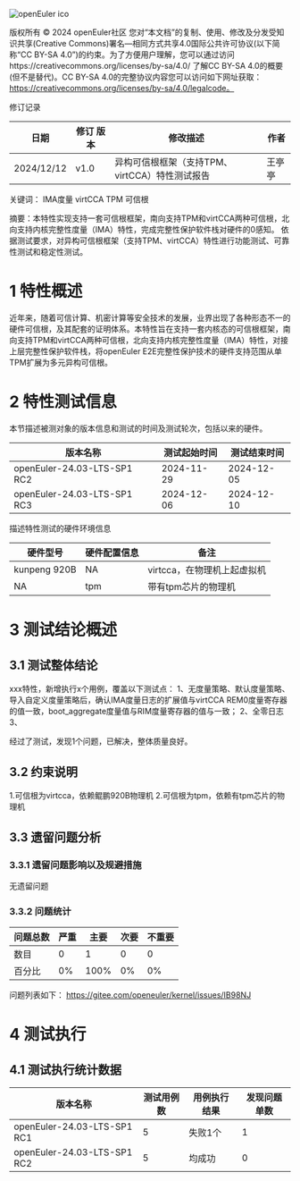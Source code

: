 ![openEuler ico](../../images/openEuler.png)

版权所有 © 2024  openEuler社区
您对“本文档”的复制、使用、修改及分发受知识共享(Creative Commons)署名—相同方式共享4.0国际公共许可协议(以下简称“CC BY-SA 4.0”)的约束。为了方便用户理解，您可以通过访问https://creativecommons.org/licenses/by-sa/4.0/ 了解CC BY-SA 4.0的概要 (但不是替代)。CC BY-SA 4.0的完整协议内容您可以访问如下网址获取：https://creativecommons.org/licenses/by-sa/4.0/legalcode。

修订记录

| 日期      | 修订   版本 | 修改描述                | 作者   |
| --------- | ----------- | ----------------------- | ------ |
| 2024/12/12 | v1.0        | 异构可信根框架（支持TPM、virtCCA）特性测试报告 | 王亭亭 |

关键词： IMA度量 virtCCA TPM 可信根

摘要：本特性实现支持一套可信根框架，南向支持TPM和virtCCA两种可信根，北向支持内核完整性度量（IMA）特性，完成完整性保护软件栈对硬件的0感知。
依据测试要求，对异构可信根框架（支持TPM、virtCCA）特性进行功能测试、可靠性测试和稳定性测试。

# 1     特性概述
近年来，随着可信计算、机密计算等安全技术的发展，业界出现了各种形态不一的硬件可信根，及其配套的证明体系。本特性旨在支持一套内核态的可信根框架，南向支持TPM和virtCCA两种可信根，北向支持内核完整性度量（IMA）特性，对接上层完整性保护软件栈，将openEuler E2E完整性保护技术的硬件支持范围从单TPM扩展为多元异构可信根。


# 2     特性测试信息

本节描述被测对象的版本信息和测试的时间及测试轮次，包括以来的硬件。

| 版本名称                    | 测试起始时间 | 测试结束时间 |
| --------------------------- | ------------ | ------------ |
| openEuler-24.03-LTS-SP1 RC2 | 2024-11-29   | 2024-12-05   |
| openEuler-24.03-LTS-SP1 RC3 | 2024-12-06   | 2024-12-10   |

描述特性测试的硬件环境信息

| 硬件型号                  | 硬件配置信息                              | 备注                   |
| ------------------------ | ----------------------------------------- | ---------------------- |
| kunpeng 920B | NA |    virtcca，在物理机上起虚拟机     |
| NA | tpm |    带有tpm芯片的物理机     |

# 3     测试结论概述

## 3.1   测试整体结论

xxx特性，新增执行x个用例，覆盖以下测试点：
1、无度量策略、默认度量策略、导入自定义度量策略后，确认IMA度量日志的扩展值与virtCCA REM0度量寄存器的值一致，boot_aggregate度量值与RIM度量寄存器的值与一致；
2、全零日志
3、

经过了测试，发现1个问题，已解决，整体质量良好。

## 3.2   约束说明

1.可信根为virtcca，依赖鲲鹏920B物理机
2.可信根为tpm，依赖有tpm芯片的物理机

## 3.3   遗留问题分析

### 3.3.1 遗留问题影响以及规避措施

无遗留问题

### 3.3.2 问题统计

| 问题总数                    | 严重 | 主要       | 次要 | 不重要 |
| -------------- | ----- | ----------- | ------- | ------------ |
| 数目 |      0     | 1    |      0      | 0 |
| 百分比 |    0%  | 100% |    0%       | 0% |

问题列表如下：
https://gitee.com/openeuler/kernel/issues/IB98NJ

# 4     测试执行

## 4.1   测试执行统计数据


| 版本名称                    | 测试用例数 | 用例执行结果       | 发现问题单数 |
| --------------------------- | ---------- | ------------------ | ------------ |
| openEuler-24.03-LTS-SP1 RC1 |   5        | 失败1个 | 1            |
| openEuler-24.03-LTS-SP1 RC2 |   5        | 均成功    | 0            |

